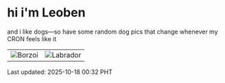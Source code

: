 # hi i'm Leoben

and i like dogs—so have some random dog pics that change whenever my CRON feels like it

|  |  |
|--------|----------|
| ![Borzoi](https://random-dog-vercel.vercel.app/api/random-borzoi?v=1760718759) | ![Labrador](https://random-dog-vercel.vercel.app/api/random-labrador?v=1760718759) |

Last updated: 2025-10-18 00:32 PHT
